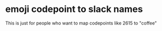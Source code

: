 # emoji codepoint to slack names
This is just for people who want to map codepoints like
2615 to "coffee"
